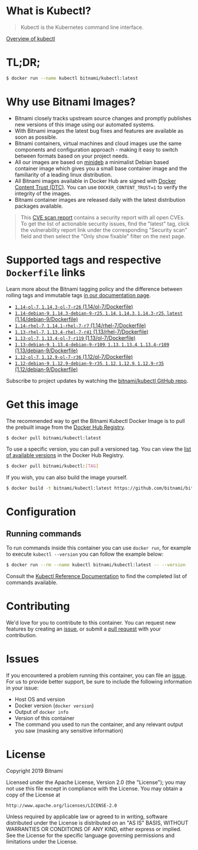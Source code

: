 
# What is Kubectl?

> Kubectl is the Kubernetes command line interface.

[Overview of kubectl](https://kubernetes.io/docs/reference/kubectl/overview/)

# TL;DR;

```bash
$ docker run --name kubectl bitnami/kubectl:latest
```

# Why use Bitnami Images?

* Bitnami closely tracks upstream source changes and promptly publishes new versions of this image using our automated systems.
* With Bitnami images the latest bug fixes and features are available as soon as possible.
* Bitnami containers, virtual machines and cloud images use the same components and configuration approach - making it easy to switch between formats based on your project needs.
* All our images are based on [minideb](https://github.com/bitnami/minideb) a minimalist Debian based container image which gives you a small base container image and the familiarity of a leading linux distribution.
* All Bitnami images available in Docker Hub are signed with [Docker Content Trust (DTC)](https://docs.docker.com/engine/security/trust/content_trust/). You can use `DOCKER_CONTENT_TRUST=1` to verify the integrity of the images.
* Bitnami container images are released daily with the latest distribution packages available.


> This [CVE scan report](https://quay.io/repository/bitnami/kubectl?tab=tags) contains a security report with all open CVEs. To get the list of actionable security issues, find the "latest" tag, click the vulnerability report link under the corresponding "Security scan" field and then select the "Only show fixable" filter on the next page.

# Supported tags and respective `Dockerfile` links

Learn more about the Bitnami tagging policy and the difference between rolling tags and immutable tags [in our documentation page](https://docs.bitnami.com/containers/how-to/understand-rolling-tags-containers/).


* [`1.14-ol-7`, `1.14.3-ol-7-r26` (1.14/ol-7/Dockerfile)](https://github.com/bitnami/bitnami-docker-kubectl/blob/1.14.3-ol-7-r26/1.14/ol-7/Dockerfile)
* [`1.14-debian-9`, `1.14.3-debian-9-r25`, `1.14`, `1.14.3`, `1.14.3-r25`, `latest` (1.14/debian-9/Dockerfile)](https://github.com/bitnami/bitnami-docker-kubectl/blob/1.14.3-debian-9-r25/1.14/debian-9/Dockerfile)
* [`1.14-rhel-7`, `1.14.1-rhel-7-r7` (1.14/rhel-7/Dockerfile)](https://github.com/bitnami/bitnami-docker-kubectl/blob/1.14.1-rhel-7-r7/1.14/rhel-7/Dockerfile)
* [`1.13-rhel-7`, `1.13.4-rhel-7-r41` (1.13/rhel-7/Dockerfile)](https://github.com/bitnami/bitnami-docker-kubectl/blob/1.13.4-rhel-7-r41/1.13/rhel-7/Dockerfile)
* [`1.13-ol-7`, `1.13.4-ol-7-r119` (1.13/ol-7/Dockerfile)](https://github.com/bitnami/bitnami-docker-kubectl/blob/1.13.4-ol-7-r119/1.13/ol-7/Dockerfile)
* [`1.13-debian-9`, `1.13.4-debian-9-r109`, `1.13`, `1.13.4`, `1.13.4-r109` (1.13/debian-9/Dockerfile)](https://github.com/bitnami/bitnami-docker-kubectl/blob/1.13.4-debian-9-r109/1.13/debian-9/Dockerfile)
* [`1.12-ol-7`, `1.12.9-ol-7-r36` (1.12/ol-7/Dockerfile)](https://github.com/bitnami/bitnami-docker-kubectl/blob/1.12.9-ol-7-r36/1.12/ol-7/Dockerfile)
* [`1.12-debian-9`, `1.12.9-debian-9-r35`, `1.12`, `1.12.9`, `1.12.9-r35` (1.12/debian-9/Dockerfile)](https://github.com/bitnami/bitnami-docker-kubectl/blob/1.12.9-debian-9-r35/1.12/debian-9/Dockerfile)

Subscribe to project updates by watching the [bitnami/kubectl GitHub repo](https://github.com/bitnami/bitnami-docker-kubectl).

# Get this image

The recommended way to get the Bitnami Kubectl Docker Image is to pull the prebuilt image from the [Docker Hub Registry](https://hub.docker.com/r/bitnami/kubectl).

```bash
$ docker pull bitnami/kubectl:latest
```

To use a specific version, you can pull a versioned tag. You can view the [list of available versions](https://hub.docker.com/r/bitnami/kubectl/tags/) in the Docker Hub Registry.

```bash
$ docker pull bitnami/kubectl:[TAG]
```

If you wish, you can also build the image yourself.

```bash
$ docker build -t bitnami/kubectl:latest https://github.com/bitnami/bitnami-docker-kubectl.git
```

# Configuration

## Running commands

To run commands inside this container you can use `docker run`, for example to execute `kubectl --version` you can follow the example below:

```bash
$ docker run --rm --name kubectl bitnami/kubectl:latest -- --version
```

Consult the [Kubectl Reference Documentation](https://kubernetes.io/docs/reference/generated/kubectl/kubectl-commands) to find the completed list of commands available.

# Contributing

We'd love for you to contribute to this container. You can request new features by creating an [issue](https://github.com/bitnami/bitnami-docker-kubectl/issues), or submit a [pull request](https://github.com/bitnami/bitnami-docker-kubectl/pulls) with your contribution.

# Issues

If you encountered a problem running this container, you can file an [issue](https://github.com/bitnami/bitnami-docker-kubectl/issues). For us to provide better support, be sure to include the following information in your issue:

- Host OS and version
- Docker version (`docker version`)
- Output of `docker info`
- Version of this container
- The command you used to run the container, and any relevant output you saw (masking any sensitive information)

# License

Copyright 2019 Bitnami

Licensed under the Apache License, Version 2.0 (the "License");
you may not use this file except in compliance with the License.
You may obtain a copy of the License at

    http://www.apache.org/licenses/LICENSE-2.0

Unless required by applicable law or agreed to in writing, software
distributed under the License is distributed on an "AS IS" BASIS,
WITHOUT WARRANTIES OR CONDITIONS OF ANY KIND, either express or implied.
See the License for the specific language governing permissions and
limitations under the License.
